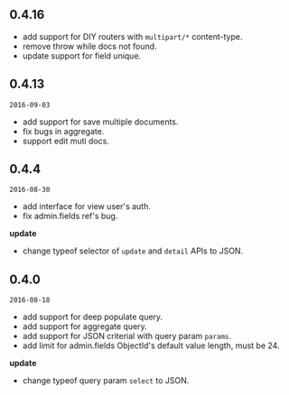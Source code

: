 ## 0.4.16

* add support for DIY routers with `multipart/*` content-type.
* remove throw while docs not found.
* update support for field unique.

## 0.4.13

`2016-09-03`

* add support for save multiple documents.
* fix bugs in aggregate.
* support edit muti docs.

## 0.4.4

`2016-08-30`

* add interface for view user's auth.
* fix admin.fields ref's bug.

**update**

* change typeof selector of `update` and `detail` APIs to JSON.

## 0.4.0

`2016-08-18`

* add support for deep populate query.
* add support for aggregate query.
* add support for JSON criterial with query param `params`.
* add limit for admin.fields ObjectId's default value length, must be 24.

**update**

* change typeof query param `select` to JSON.
